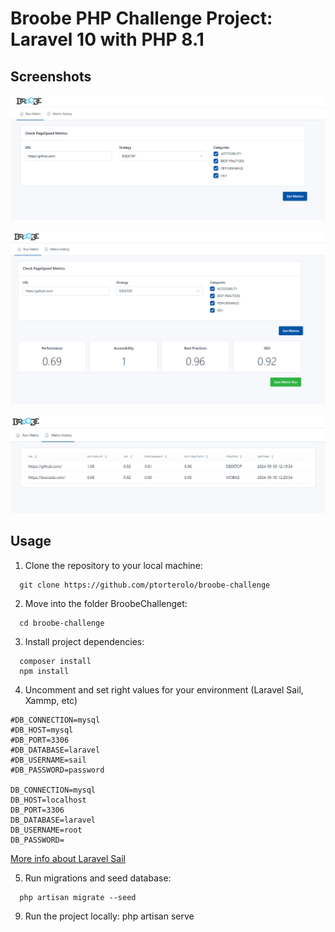 # Broobe PHP Challenge Project: Laravel 10 with PHP 8.1

## Screenshots
![Home screenshot](public/screenshots/challenge-1.png)

![Metric Result screenshot](public/screenshots/challenge-2.png)

![History screenshot](public/screenshots/challenge-3.png)

## Usage

1. Clone the repository to your local machine: 
```
  git clone https://github.com/ptorterolo/broobe-challenge
```

2. Move into the folder BroobeChallenget: 
```
  cd broobe-challenge
  ```

3. Install project dependencies: 
```
  composer install
  npm install
  ```

4. Uncomment and set right values for your environment (Laravel Sail, Xammp, etc)
  ```
#DB_CONNECTION=mysql
#DB_HOST=mysql
#DB_PORT=3306
#DB_DATABASE=laravel
#DB_USERNAME=sail
#DB_PASSWORD=password

DB_CONNECTION=mysql
DB_HOST=localhost
DB_PORT=3306
DB_DATABASE=laravel
DB_USERNAME=root
DB_PASSWORD=
  ```
[More info about Laravel Sail](https://laravel.com/docs/10.x/sail)

5. Run migrations and seed database: 
```
  php artisan migrate --seed  
```

9. Run the project locally:
  php artisan serve